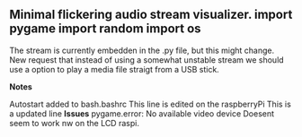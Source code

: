 Minimal flickering audio stream visualizer.
import pygame
import random
import os
-----------------------------------------
The stream is currently embedden in the .py file, but this might change. 
New request that instead of using a somewhat unstable stream we should use a option to play a media file straigt from a USB stick. 

**Notes**

Autostart added to bash.bashrc
This line is edited on the raspberryPi
This is a updated line
**Issues**
pygame.error: No available video device
Doesent seem to work nw on the LCD raspi.
